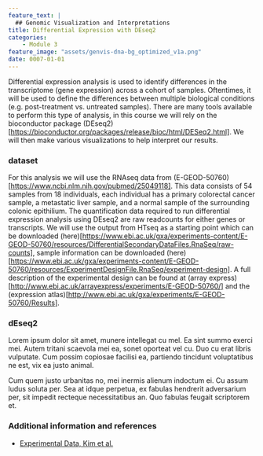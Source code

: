 ```yaml
---
feature_text: |
  ## Genomic Visualization and Interpretations
title: Differential Expression with DEseq2
categories:
    - Module 3
feature_image: "assets/genvis-dna-bg_optimized_v1a.png"
date: 0007-01-01
---
```


Differential expression analysis is used to identify differences in the transcriptome (gene expression) across a cohort of samples. Oftentimes, it will be used to define the differences between multiple biological conditions (e.g. post-treatment vs. untreated samples). There are many tools available to perform this type of analysis, in this course we will rely on the bioconductor package (DEseq2)[https://bioconductor.org/packages/release/bioc/html/DESeq2.html]. We will then make various visualizations to help interpret our results.

### dataset
For this analysis we will use the RNAseq data from (E-GEOD-50760)[https://www.ncbi.nlm.nih.gov/pubmed/25049118]. This data consists of 54 samples from 18 individuals, each individual has a primary colorectal cancer sample, a metastatic liver sample, and a normal sample of the surrounding colonic epithilium. The quantification data required to run differential expression analysis using DEseq2 are raw readcounts for either genes or transcripts. We will use the output from HTseq as a starting point which can be downloaded (here)[https://www.ebi.ac.uk/gxa/experiments-content/E-GEOD-50760/resources/DifferentialSecondaryDataFiles.RnaSeq/raw-counts], sample information can be downloaded (here)[https://www.ebi.ac.uk/gxa/experiments-content/E-GEOD-50760/resources/ExperimentDesignFile.RnaSeq/experiment-design]. A full description of the experimental design can be found at (array express)[http://www.ebi.ac.uk/arrayexpress/experiments/E-GEOD-50760/] and the (expression atlas)[http://www.ebi.ac.uk/gxa/experiments/E-GEOD-50760/Results].

### dEseq2

Lorem ipsum dolor sit amet, munere intellegat cu mel. Ea sint summo exerci mei. Autem tritani scaevola mei ea, sonet oporteat vel cu. Duo cu erat libris vulputate. Cum possim copiosae facilisi ea, partiendo tincidunt voluptatibus ne est, vix ea justo animal.

Cum quem justo urbanitas no, mei inermis alienum indoctum ei. Cu assum ludus soluta per. Sea at idque perpetua, ex fabulas hendrerit adversarium per, sit impedit recteque necessitatibus an. Quo fabulas feugait scriptorem et.


### Additional information and references
* [Experimental Data, Kim et al.](https://www.ncbi.nlm.nih.gov/pubmed/25049118)
